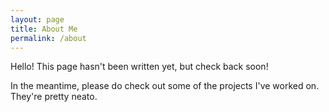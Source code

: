 ```yaml
---
layout: page
title: About Me
permalink: /about
---
```

Hello!  This page hasn't been written yet, but check back soon!

In the meantime, please do check out some of the projects I've worked on.  They're pretty neato.
